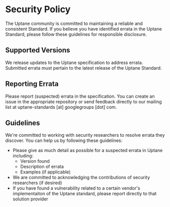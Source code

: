 # Security Policy

The Uptane community is committed to maintaining a reliable and consistent Standard. If you believe you have identified errata in the Uptane Standard, please follow these guidelines for responsible disclosure.

## Supported Versions

We release updates to the Uptane specification to address errata. Submitted errata must pertain to the latest release of the Uptane Standard.

## Reporting Errata

Please report (suspected) errata in the specification. You can create an issue in the appropriate repository or send feedback directly to our mailing list at uptane-standards [at] googlegroups [dot] com.

## Guidelines

We're committed to working with security researchers to resolve errata they discover. You can help us by following these guidelines:

*   Please give as much detail as possible for a suspected errata in Uptane including:
     *  Version found
     *  Description of errata
     *  Examples (if applicable)
*   We are committed to acknowledging the contributions of security researchers (if desired)
*   If you have found a vulnerability related to a certain vendor's implementaiton of the Uptane standard, please report directly to that solution provider
